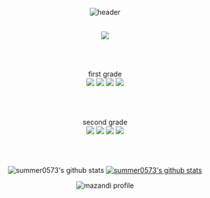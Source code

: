 <div align="center">
    
 ![header](https://capsule-render.vercel.app/api?height=400&text=HYUNJIN%20JUNG&desc=aspiring%20developer%20)
  
  </br>
  <a href="https://www.instagram.com/bomari_lover/" target="_blank"><img src="https://img.shields.io/badge/Instagram-E4405F?style=flat-square&logo=Instagram&logoColor=white"/></a>

  
  </br></br>
  
first grade</br>
  <img src="https://img.shields.io/badge/Java-007396?style=flat-square&logo=Java&logoColor=white"/></a>
  <img src="https://img.shields.io/badge/C-A8B9CC?style=flat-square&logo=C&logoColor=white"/></a>
  <img src="https://img.shields.io/badge/MySQL-4479A1?style=flat-square&logo=MySQL&logoColor=white"/></a>
  <img src="https://img.shields.io/badge/HTML5-E34F26?style=flat-square&logo=HTML5&logoColor=white"/></a>
  
  </br>
  </br>
  
  second grade</br>
  <img src="https://img.shields.io/badge/Java-007396?style=flat-square&logo=Java&logoColor=white"/></a>
  <img src="https://img.shields.io/badge/C++-00599C?style=for-the-badge&logo=C++&logoColor=white">
  <img src="https://img.shields.io/badge/Python-3776AB?style=for-the-badge&logo=Python&logoColor=white">
  <img src="https://img.shields.io/badge/Kotlin-1572B6?style=flat-square&logo=Kotlin&logoColor=white"/></a>
  
  </br></br>
  
  ![summer0573's github stats](https://github-readme-stats.vercel.app/api?username=summer0573&show_icons=true)
[![summer0573's github stats](https://github-readme-stats.vercel.app/api/top-langs/?username=summer0573&show_icons=true&hide_border=true&title_color=004386&icon_color=004386&layout=compact)](https://github.com/summer0573)

![mazandi profile](http://mazandi.herokuapp.com/api?handle=summer0573&theme=cold)
  
 
</div>
